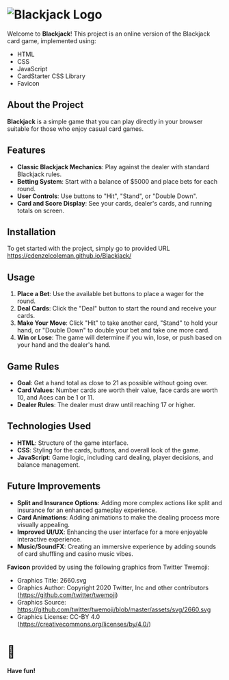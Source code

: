 # ![Blackjack Logo](https://i.imgur.com/PFvKUql.png)

Welcome to **Blackjack**! This project is an online version of the Blackjack card game, implemented using: 
- HTML
- CSS
- JavaScript
- CardStarter CSS Library
- Favicon

## About the Project
**Blackjack** is a simple game that you can play directly in your browser suitable for those who enjoy casual card games.

## Features
- **Classic Blackjack Mechanics**: Play against the dealer with standard Blackjack rules.
- **Betting System**: Start with a balance of $5000 and place bets for each round.
- **User Controls**: Use buttons to "Hit", "Stand", or "Double Down".
- **Card and Score Display**: See your cards, dealer's cards, and running totals on screen.

## Installation
To get started with the project, simply go to provided URL
https://cdenzelcoleman.github.io/Blackjack/

## Usage
1. **Place a Bet**: Use the available bet buttons to place a wager for the round.
2. **Deal Cards**: Click the "Deal" button to start the round and receive your cards.
3. **Make Your Move**: Click "Hit" to take another card, "Stand" to hold your hand, or "Double Down" to double your bet and take one more card.
4. **Win or Lose**: The game will determine if you win, lose, or push based on your hand and the dealer's hand.

## Game Rules
- **Goal**: Get a hand total as close to 21 as possible without going over.
- **Card Values**: Number cards are worth their value, face cards are worth 10, and Aces can be 1 or 11.
- **Dealer Rules**: The dealer must draw until reaching 17 or higher.

## Technologies Used
- **HTML**: Structure of the game interface.
- **CSS**: Styling for the cards, buttons, and overall look of the game.
- **JavaScript**: Game logic, including card dealing, player decisions, and balance management.

## Future Improvements
- **Split and Insurance Options**: Adding more complex actions like split and insurance for an enhanced gameplay experience.
- **Card Animations**: Adding animations to make the dealing process more visually appealing.
- **Improved UI/UX**: Enhancing the user interface for a more enjoyable interactive experience.
- **Music/SoundFX**: Creating an immersive experience by adding sounds of card shuffling and casino music vibes.

**Favicon** provided by using the following graphics from Twitter Twemoji:

- Graphics Title: 2660.svg
- Graphics Author: Copyright 2020 Twitter, Inc and other contributors (https://github.com/twitter/twemoji)
- Graphics Source: https://github.com/twitter/twemoji/blob/master/assets/svg/2660.svg
- Graphics License: CC-BY 4.0 (https://creativecommons.org/licenses/by/4.0/)


# 🎉
**Have fun!** 